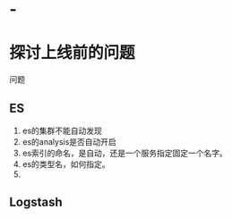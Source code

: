 # -
# 探讨上线前的问题

问题
## ES
 1. es的集群不能自动发现
 2. es的analysis是否自动开启
 3. es索引的命名，是自动，还是一个服务指定固定一个名字。
 4. es的类型名，如何指定。
 5. 
## Logstash
